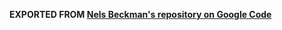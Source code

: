 **EXPORTED FROM [Nels Beckman's repository on Google Code](https://code.google.com/p/nolacoaster/)**
